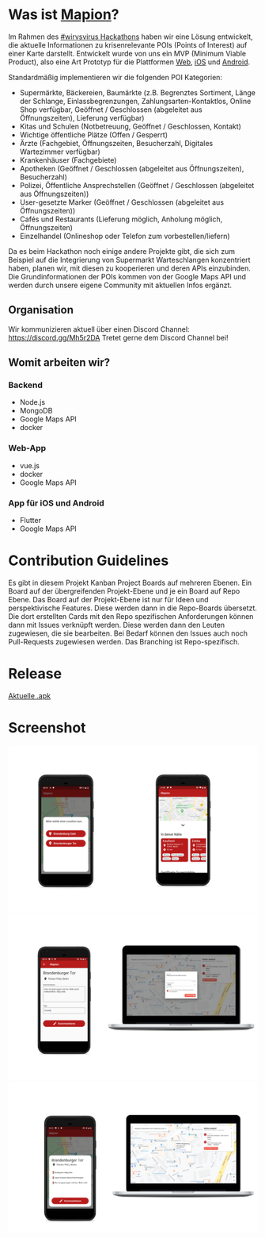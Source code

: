 # Was ist [Mapion](https://mapion.de)?
Im Rahmen des [#wirvsvirus Hackathons](https://wirvsvirushackathon.org/) haben wir eine Lösung entwickelt, die aktuelle Informationen zu krisenrelevante POIs (Points of Interest) auf einer Karte darstellt. Entwickelt wurde von uns ein MVP (Minimum Viable Product), also eine Art Prototyp für die Plattformen [Web](https://mapion.de), [iOS]() und [Android]().

Standardmäßig implementieren wir die folgenden POI Kategorien:
- Supermärkte, Bäckereien, Baumärkte (z.B. Begrenztes Sortiment, Länge der Schlange, Einlassbegrenzungen, Zahlungsarten-Kontaktlos, Online Shop verfügbar, Geöffnet / Geschlossen (abgeleitet aus Öffnungszeiten), Lieferung verfügbar)
- Kitas und Schulen (Notbetreuung, Geöffnet / Geschlossen, Kontakt)
- Wichtige öffentliche Plätze (Offen / Gesperrt)
- Ärzte (Fachgebiet, Öffnungszeiten, Besucherzahl, Digitales Wartezimmer verfügbar)
- Krankenhäuser (Fachgebiete)
- Apotheken (Geöffnet / Geschlossen (abgeleitet aus Öffnungszeiten), Besucherzahl)
- Polizei, Öffentliche Ansprechstellen (Geöffnet / Geschlossen (abgeleitet aus Öffnungszeiten))
- User-gesetzte Marker (Geöffnet / Geschlossen (abgeleitet aus Öffnungszeiten))
- Cafés und Restaurants (Lieferung möglich, Anholung möglich, Öffnungszeiten)
- Einzelhandel (Onlineshop oder Telefon zum vorbestellen/liefern)

Da es beim Hackathon noch einige andere Projekte gibt, die sich zum Beispiel auf die Integrierung von Supermarkt Warteschlangen konzentriert haben, planen wir, mit diesen zu kooperieren und deren APIs einzubinden.
Die Grundinformationen der POIs kommen von der Google Maps API und werden durch unsere eigene Community mit aktuellen Infos ergänzt.

## Organisation
Wir kommunizieren aktuell über einen Discord Channel: https://discord.gg/Mh5r2DA
Tretet gerne dem Discord Channel bei!

## Womit arbeiten wir?
### Backend
- Node.js
- MongoDB
- Google Maps API
- docker

### Web-App
- vue.js
- docker
- Google Maps API

### App für iOS und Android
- Flutter
- Google Maps API

# Contribution Guidelines
Es gibt in diesem Projekt Kanban Project Boards auf mehreren Ebenen. Ein Board auf der übergreifenden Projekt-Ebene und je ein Board auf Repo Ebene. Das Board auf der Projekt-Ebene ist nur für Ideen und perspektivische Features. Diese werden dann in die Repo-Boards übersetzt. Die dort erstellten Cards mit den Repo spezifischen Anforderungen können dann mit Issues verknüpft werden. Diese werden dann den Leuten zugewiesen, die sie bearbeiten. Bei Bedarf können den Issues auch noch Pull-Requests zugewiesen werden. Das Branching ist Repo-spezifisch.

# Release
[Aktuelle .apk](https://github.com/wirvsvirus-27/w27-app/releases)

# Screenshot
![](/static/screen_show_flat.png)
![](/static/screen_add_comments_flat.png)
![](/static/screen_show_comments_flat.png)
